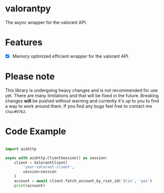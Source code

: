 # valorantpy
The async wrapper for the valorant API.

# Features
- [x] Memory optimized efficient wrapper for the valorant API.

# Please note
This library is undergoing heavy changes and is not recommended for use yet. There are many
limitations and that will be fixed in the future. Breaking changes **will** be pushed without warning and 
currently it's up to you to find a way to work around them. If you find any bugs feel free to contact me
`Chai#9762`.

# Code Example
```python

import aiohttp

async with aiohttp.ClientSession() as session:
    client = ValorantClient(
        'your-valorant-client', 
        session=session
    )
    account = await client.fetch_account_by_riot_id('Slix', 'yes')
    print(account)

```

